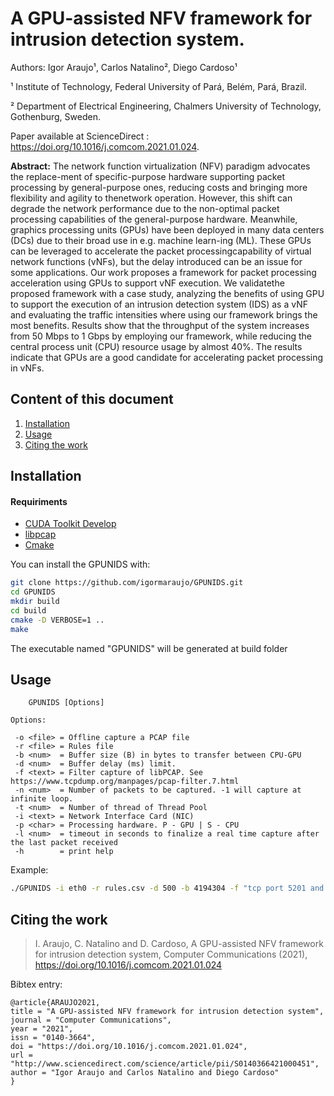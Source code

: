 # A GPU-assisted NFV framework for intrusion detection system.

Authors: Igor Araujo¹, Carlos Natalino², Diego Cardoso¹

¹ Institute of Technology, Federal University of Pará, Belém, Pará, Brazil.

² Department of Electrical Engineering, Chalmers University of Technology, Gothenburg, Sweden.

Paper available at ScienceDirect : https://doi.org/10.1016/j.comcom.2021.01.024.

**Abstract:** The network function virtualization (NFV) paradigm advocates the replace-ment of specific-purpose hardware supporting packet processing by general-purpose ones, reducing costs and bringing more flexibility and agility to thenetwork operation.  However, this shift can degrade the network performance due to the non-optimal packet processing capabilities of the general-purpose hardware.  Meanwhile, graphics processing units (GPUs) have been deployed in many data centers (DCs) due to their broad use in e.g.  machine learn-ing (ML).  These GPUs can be leveraged to accelerate the packet processingcapability of virtual network functions (vNFs), but the delay introduced can be an issue for some applications.  Our work proposes a framework for packet processing acceleration using GPUs to support vNF execution.  We validatethe proposed framework with a case study,  analyzing the benefits of using GPU to support the execution of an intrusion detection system (IDS) as a vNF and evaluating the traffic intensities where using our framework brings the most benefits.  Results show that the throughput of the system increases from 50 Mbps to 1 Gbps by employing our framework,  while reducing the central process unit (CPU) resource usage by almost 40%.  The results indicate that GPUs are a good candidate for accelerating packet processing in vNFs.

## Content of this document

1. <a href="#installation">Installation</a>
2. <a href="#usage">Usage</a>
3. <a href="#citing-the-work">Citing the work</a>


## Installation

#### Requiriments

- [CUDA Toolkit Develop](https://developer.nvidia.com/Cuda-downloads)
- [libpcap](https://www.tcpdump.org/)
- [Cmake](https://cmake.org/)

You can install the GPUNIDS with:

```bash
git clone https://github.com/igormaraujo/GPUNIDS.git
cd GPUNIDS
mkdir build
cd build
cmake -D VERBOSE=1 ..
make
``` 
The executable named "GPUNIDS" will be generated at build folder

## Usage
~~~~
    GPUNIDS [Options]                                           
                                                                
Options:                                                        
                                                                
 -o <file> = Offline capture a PCAP file                        
 -r <file> = Rules file                                         
 -b <num>  = Buffer size (B) in bytes to transfer between CPU-GPU   
 -d <num>  = Buffer delay (ms) limit.                                
 -f <text> = Filter capture of libPCAP. See https://www.tcpdump.org/manpages/pcap-filter.7.html   
 -n <num>  = Number of packets to be captured. -1 will capture at infinite loop. 
 -t <num>  = Number of thread of Thread Pool                    
 -i <text> = Network Interface Card (NIC)                       
 -p <char> = Processing hardware. P - GPU | S - CPU             
 -l <num>  = timeout in seconds to finalize a real time capture after the last packet received
 -h        = print help                                         
~~~~

Example:

```bash
./GPUNIDS -i eth0 -r rules.csv -d 500 -b 4194304 -f "tcp port 5201 and ip src 10.0.0.1" -p P -l 10 -t 4
```

## Citing the work


> I. Araujo, C. Natalino and D. Cardoso, A GPU-assisted NFV framework for intrusion detection system, Computer Communications (2021), https://doi.org/10.1016/j.comcom.2021.01.024 


Bibtex entry:

~~~~
@article{ARAUJO2021,
title = "A GPU-assisted NFV framework for intrusion detection system",
journal = "Computer Communications",
year = "2021",
issn = "0140-3664",
doi = "https://doi.org/10.1016/j.comcom.2021.01.024",
url = "http://www.sciencedirect.com/science/article/pii/S0140366421000451",
author = "Igor Araujo and Carlos Natalino and Diego Cardoso"
}
~~~~
